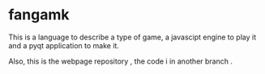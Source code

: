 fangamk
=======

This is a language to describe a type of game, a javascipt engine to play it and a pyqt application to make it.

Also, this is the webpage repository , the code i in another branch .  
